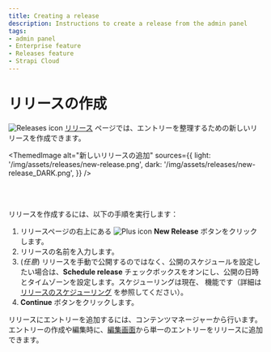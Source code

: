 ```yaml
---
title: Creating a release
description: Instructions to create a release from the admin panel
tags:
- admin panel
- Enterprise feature
- Releases feature
- Strapi Cloud
---
```


# リリースの作成 <EnterpriseBadge /> <CloudTeamBadge />

![Releases icon](/img/assets/icons/v5/PaperPlane.svg) [リリース](/user-docs/releases/introduction) ページでは、エントリーを整理するための新しいリリースを作成できます。

<ThemedImage
  alt="新しいリリースの追加"
  sources={{
    light: '/img/assets/releases/new-release.png',
    dark: '/img/assets/releases/new-release_DARK.png',
  }}
/>

<br /><br />

リリースを作成するには、以下の手順を実行します：

1. リリースページの右上にある ![Plus icon](/img/assets/icons/v5/Plus.svg) **New Release** ボタンをクリックします。  
2. リリースの名前を入力します。
3. (_任意_) リリースを手動で公開するのではなく、公開のスケジュールを設定したい場合は、**Schedule release** チェックボックスをオンにし、公開の日時とタイムゾーンを設定します。スケジューリングは現在、<FutureBadge /> 機能です（詳細は [リリースのスケジューリング](/user-docs/releases/managing-a-release#scheduling-a-release-) を参照してください）。
4. **Continue** ボタンをクリックします。

リリースにエントリーを追加するには、コンテンツマネージャーから行います。エントリーの作成や編集時に、[編集画面](/user-docs/content-manager/adding-content-to-releases)から単一のエントリーをリリースに追加できます。
